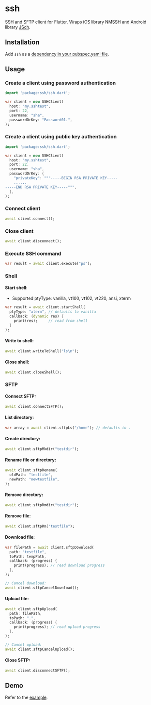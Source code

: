 # ssh

SSH and SFTP client for Flutter. Wraps iOS library [NMSSH](https://github.com/NMSSH/NMSSH) and Android library [JSch](http://www.jcraft.com/jsch/).

## Installation

Add `ssh` as a [dependency in your pubspec.yaml file](https://flutter.io/using-packages/).

## Usage

### Create a client using password authentication
```dart
import 'package:ssh/ssh.dart';

var client = new SSHClient(
  host: "my.sshtest",
  port: 22,
  username: "sha",
  passwordOrKey: "Password01.",
);
```

### Create a client using public key authentication
```dart
import 'package:ssh/ssh.dart';

var client = new SSHClient(
  host: "my.sshtest",
  port: 22,
  username: "sha",
  passwordOrKey: {
    "privateKey": """-----BEGIN RSA PRIVATE KEY-----
    ......
-----END RSA PRIVATE KEY-----""",
  },
);
```

### Connect client
```dart
await client.connect();
```

### Close client
```dart
await client.disconnect();
```

### Execute SSH command
```dart
var result = await client.execute("ps");
```

### Shell

#### Start shell: 
- Supported ptyType: vanilla, vt100, vt102, vt220, ansi, xterm
```dart
var result = await client.startShell(
  ptyType: "xterm", // defaults to vanilla
  callback: (dynamic res) {
    print(res);     // read from shell
  }
);
```

#### Write to shell: 
```dart
await client.writeToShell("ls\n");
```

#### Close shell: 
```dart
await client.closeShell();
```

### SFTP

#### Connect SFTP:
```dart
await client.connectSFTP();
```

#### List directory: 
```dart
var array = await client.sftpLs("/home"); // defaults to .
```

#### Create directory: 
```dart
await client.sftpMkdir("testdir");
```

#### Rename file or directory: 
```dart
await client.sftpRename(
  oldPath: "testfile",
  newPath: "newtestfile",
);
```

#### Remove directory: 
```dart
await client.sftpRmdir("testdir");
```

#### Remove file: 
```dart
await client.sftpRm("testfile");
```

#### Download file: 
```dart
var filePath = await client.sftpDownload(
  path: "testfile",
  toPath: tempPath,
  callback: (progress) {
    print(progress); // read download progress
  },
);

// Cancel download:
await client.sftpCancelDownload();
```

#### Upload file: 
```dart
await client.sftpUpload(
  path: filePath,
  toPath: ".",
  callback: (progress) {
    print(progress); // read upload progress
  },
);

// Cancel upload:
await client.sftpCancelUpload();
```

#### Close SFTP: 
```dart
await client.disconnectSFTP();
```

## Demo

Refer to the [example](https://github.com/shaqian/flutter_ssh/tree/master/example).